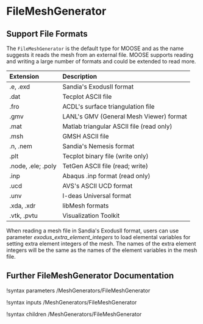 # FileMeshGenerator

## Support File Formats

The `FileMeshGenerator` is the default type for MOOSE and as the name suggests it reads the mesh from an external file. MOOSE
supports reading and writing a large number of formats and could be extended to read more.


| Extension   | Description |
| :-          | :- |
| .e, .exd    | Sandia's ExodusII format |
| .dat        | Tecplot ASCII file |
| .fro        | ACDL's surface triangulation file |
| .gmv        | LANL's GMV (General Mesh Viewer) format |
| .mat        | Matlab triangular ASCII file (read only) |
| .msh        | GMSH ASCII file |
| .n, .nem    | Sandia's Nemesis format |
| .plt        | Tecplot binary file (write only) |
| .node, .ele; .poly | TetGen ASCII file (read; write) |
| .inp        | Abaqus .inp format (read only) |
| .ucd        | AVS's ASCII UCD format |
| .unv        | I-deas Universal format |
| .xda, .xdr  | libMesh formats |
| .vtk, .pvtu | Visualization Toolkit |

When reading a mesh file in Sandia's ExodusII format, users can use parameter *exodus_extra_element_integers* to load elemental variables for setting extra element integers of the mesh.
The names of the extra element integers will be the same as the names of the element variables in the mesh file.

## Further FileMeshGenerator Documentation

!syntax parameters /MeshGenerators/FileMeshGenerator

!syntax inputs /MeshGenerators/FileMeshGenerator

!syntax children /MeshGenerators/FileMeshGenerator

